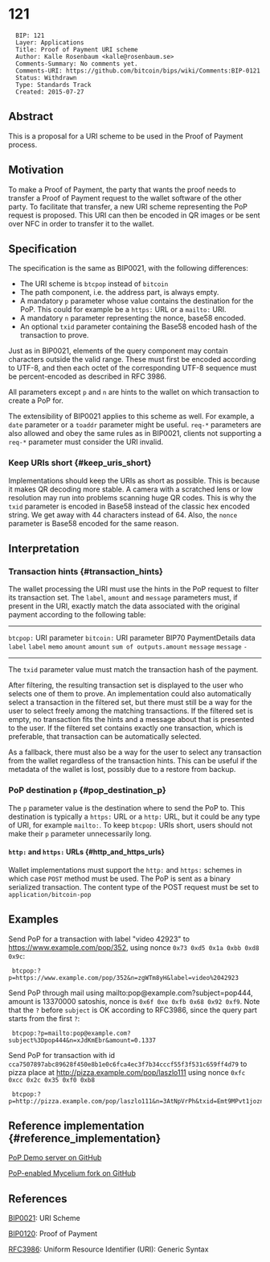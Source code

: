 # 121

      BIP: 121
      Layer: Applications
      Title: Proof of Payment URI scheme
      Author: Kalle Rosenbaum <kalle@rosenbaum.se>
      Comments-Summary: No comments yet.
      Comments-URI: https://github.com/bitcoin/bips/wiki/Comments:BIP-0121
      Status: Withdrawn
      Type: Standards Track
      Created: 2015-07-27

## Abstract

This is a proposal for a URI scheme to be used in the Proof of Payment
process.

## Motivation

To make a Proof of Payment, the party that wants the proof needs to
transfer a Proof of Payment request to the wallet software of the other
party. To facilitate that transfer, a new URI scheme representing the
PoP request is proposed. This URI can then be encoded in QR images or be
sent over NFC in order to transfer it to the wallet.

## Specification

The specification is the same as BIP0021, with the following
differences:

-   The URI scheme is `btcpop` instead of `bitcoin`
-   The path component, i.e. the address part, is always empty.
-   A mandatory `p` parameter whose value contains the destination for
    the PoP. This could for example be a `https:` URL or a `mailto:`
    URI.
-   A mandatory `n` parameter representing the nonce, base58 encoded.
-   An optional `txid` parameter containing the Base58 encoded hash of
    the transaction to prove.

Just as in BIP0021, elements of the query component may contain
characters outside the valid range. These must first be encoded
according to UTF-8, and then each octet of the corresponding UTF-8
sequence must be percent-encoded as described in RFC 3986.

All parameters except `p` and `n` are hints to the wallet on which
transaction to create a PoP for.

The extensibility of BIP0021 applies to this scheme as well. For
example, a `date` parameter or a `toaddr` parameter might be useful.
`req-*` parameters are also allowed and obey the same rules as in
BIP0021, clients not supporting a `req-*` parameter must consider the
URI invalid.

### Keep URIs short {#keep_uris_short}

Implementations should keep the URIs as short as possible. This is
because it makes QR decoding more stable. A camera with a scratched lens
or low resolution may run into problems scanning huge QR codes. This is
why the `txid` parameter is encoded in Base58 instead of the classic hex
encoded string. We get away with 44 characters instead of 64. Also, the
`nonce` parameter is Base58 encoded for the same reason.

## Interpretation

### Transaction hints {#transaction_hints}

The wallet processing the URI must use the hints in the PoP request to
filter its transaction set. The `label`, `amount` and `message`
parameters must, if present in the URI, exactly match the data
associated with the original payment according to the following table:

  ------------------------- -------------------------- ---------------------------
  `btcpop:` URI parameter   `bitcoin:` URI parameter   BIP70 PaymentDetails data
  `label`                   `label`                    `memo`
  `amount`                  `amount`                   `sum of outputs.amount`
  `message`                 `message`                  `-`
  ------------------------- -------------------------- ---------------------------

The `txid` parameter value must match the transaction hash of the
payment.

After filtering, the resulting transaction set is displayed to the user
who selects one of them to prove. An implementation could also
automatically select a transaction in the filtered set, but there must
still be a way for the user to select freely among the matching
transactions. If the filtered set is empty, no transaction fits the
hints and a message about that is presented to the user. If the filtered
set contains exactly one transaction, which is preferable, that
transaction can be automatically selected.

As a fallback, there must also be a way for the user to select any
transaction from the wallet regardless of the transaction hints. This
can be useful if the metadata of the wallet is lost, possibly due to a
restore from backup.

### PoP destination `p` {#pop_destination_p}

The `p` parameter value is the destination where to send the PoP to.
This destination is typically a `https:` URL or a `http:` URL, but it
could be any type of URI, for example `mailto:`. To keep `btcpop:` URIs
short, users should not make their `p` parameter unnecessarily long.

#### `http:` and `https:` URLs {#http_and_https_urls}

Wallet implementations must support the `http:` and `https:` schemes in
which case `POST` method must be used. The PoP is sent as a binary
serialized transaction. The content type of the POST request must be set
to `application/bitcoin-pop`

## Examples

Send PoP for a transaction with label \"video 42923\" to
https://www.example.com/pop/352, using nonce
`0x73 0xd5 0x1a 0xbb 0xd8 0x9c`:

     btcpop:?p=https://www.example.com/pop/352&n=zgWTm8yH&label=video%2042923

Send PoP through mail using mailto:pop\@example.com?subject=pop444,
amount is 13370000 satoshis, nonce is `0x6f 0xe 0xfb 0x68 0x92 0xf9`.
Note that the `?` before `subject` is OK according to RFC3986, since the
query part starts from the first `?`:

     btcpop:?p=mailto:pop@example.com?subject%3Dpop444&n=xJdKmEbr&amount=0.1337

Send PoP for transaction with id
`cca7507897abc89628f450e8b1e0c6fca4ec3f7b34cccf55f3f531c659ff4d79` to
pizza place at http://pizza.example.com/pop/laszlo111 using nonce
`0xfc 0xcc 0x2c 0x35 0xf0 0xb8`

     btcpop:?p=http://pizza.example.com/pop/laszlo111&n=3AtNpVrPh&txid=Emt9MPvt1joznqHy5eEHkNtcuQuYWXzYJBQZN6BJm6NL

## Reference implementation {#reference_implementation}

[PoP Demo server on GitHub](https://github.com/kallerosenbaum/poppoc)

[PoP-enabled Mycelium fork on
GitHub](https://github.com/kallerosenbaum/wallet)

## References

[BIP0021](https://github.com/bitcoin/bips/blob/master/bip-0021.mediawiki):
URI Scheme

[BIP0120](https://github.com/bitcoin/bips/blob/master/bip-0120.mediawiki):
Proof of Payment

[RFC3986](https://www.ietf.org/rfc/rfc3986.txt): Uniform Resource
Identifier (URI): Generic Syntax
